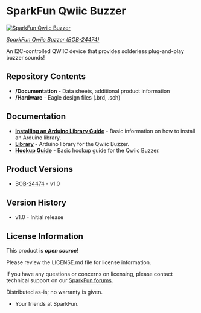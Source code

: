 SparkFun Qwiic Buzzer
========================================

[![SparkFun Qwiic Buzzer](https://cdn.sparkfun.com/r/600-600/assets/parts/2/4/8/3/2/BOB-24474-Qwiic-Buzzer-Feature.jpg)](https://www.sparkfun.com/products/24474)

[*SparkFun Qwiic Buzzer (BOB-24474)*](https://www.sparkfun.com/products/24474)

An I2C-controlled QWIIC device that provides solderless plug-and-play buzzer sounds!

Repository Contents
-------------------

* **/Documentation** - Data sheets, additional product information
* **/Hardware** - Eagle design files (.brd, .sch)


Documentation
--------------

* **[Installing an Arduino Library Guide](https://learn.sparkfun.com/tutorials/installing-an-arduino-library)** - Basic information on how to install an Arduino library.
* **[Library](https://github.com/sparkfun/SparkFun_Qwiic_Buzzer_Arduino_Library)** - Arduino library for the Qwiic Buzzer.
* **[Hookup Guide](https://docs.sparkfun.com/SparkFun_Qwiic_Buzzer)** - Basic hookup guide for the  Qwiic Buzzer.

Product Versions
----------------
* [BOB-24474](https://www.sparkfun.com/products/24474) - v1.0

Version History
---------------
* v1.0 - Initial release

License Information
-------------------

This product is _**open source**_! 

Please review the LICENSE.md file for license information. 

If you have any questions or concerns on licensing, please contact technical support on our [SparkFun forums](https://forum.sparkfun.com/viewforum.php?f=152).

Distributed as-is; no warranty is given.

- Your friends at SparkFun.

_<COLLABORATION CREDIT>_
